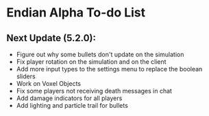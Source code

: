 # Endian Alpha To-do List

## Next Update (5.2.0):
- Figure out why some bullets don't update on the simulation
- Fix player rotation on the simulation and on the client
- Add more input types to the settings menu to replace the boolean sliders
- Work on Voxel Objects
- Fix some players not receiving death messages in chat
- Add damage indicators for all players
- Add lighting and particle trail for bullets